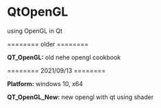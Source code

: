 # QtOpenGL

using OpenGL in Qt

======== older ========

**QT_OpenGL:** old nehe opengl cookbook

======== 2021/09/13 ========

**Platform:** windows 10, x64

**QT_OpenGL_New:** new opengl with qt using shader
